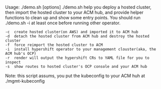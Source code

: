 
Usage: ./demo.sh [options]
	./demo.sh help you deploy a hosted cluster, then import the hosted cluster to your ACM hub,
	and provide helper functions to clean up and show some entry points.
	You should run ./demo.sh -i at least once before running other operator.

	-c	create hosted cluster(on AWS) and imported it to ACM hub
	-d	detach the hosted cluster from ACM hub and destroy the hosted cluster
	-f	force reimport the hosted cluster to ACM
	-i	install hypershift operator to your management clouster(aka, the ACM hub's OCP)
	-r	render will output the hypershift CRs to YAML file for you to inspect
	-s	show routes to hosted cluster's OCP console and your ACM hub

Note: this script assums, you put the kubeconfig to your ACM huh at ./mgmt-kubeconfig
